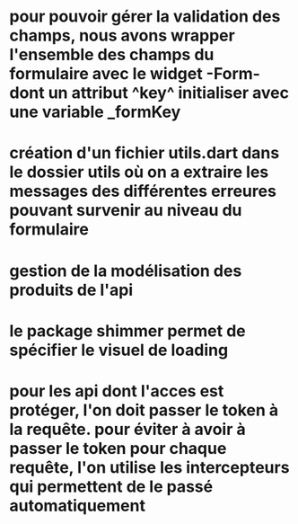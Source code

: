 # pour pouvoir gérer la validation des champs, nous avons wrapper l'ensemble des champs du formulaire avec le widget -Form- dont un attribut ^key^ initialiser avec une variable _formKey

# création d'un fichier utils.dart dans le dossier utils où on a extraire les messages des différentes erreures pouvant survenir au niveau du formulaire

# gestion de la modélisation des produits de l'api

# le package shimmer permet de spécifier le visuel de loading

# pour les api dont l'acces est protéger, l'on doit passer le token à la requête. pour éviter à avoir à passer le token pour chaque requête, l'on utilise les intercepteurs qui permettent de le passé automatiquement